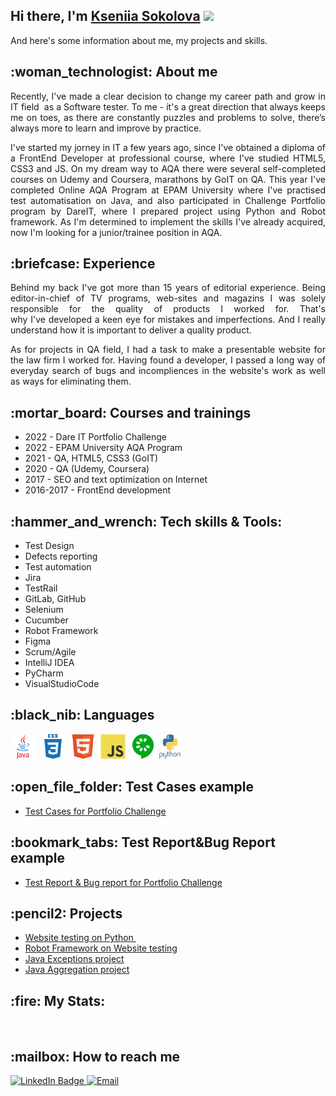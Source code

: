 <!-- <img src="https://github.com/SokolovaKsenia/Portfolio/blob/main/portfolio.jpg"/> -->

<h2 align="left">Hi there, I'm <a href="www.linkedin.com/in/kseniia-sokolova-ks">Kseniia Sokolova</a> 
<img src="https://github.com/SokolovaKsenia/challenge_portfolio_KS/blob/main/images/Hi.gif.crdownload" height="32"/></h2>
<p style="text-align: justify;"> And here's some information about me, my projects and skills. </p>
<h2> :woman_technologist: <strong>About me</strong></h2> 
<p style="text-align: justify;">Recently, I've made a clear decision to change my career path and grow&nbsp;in IT field &nbsp;as a Software tester. To me - it's a great direction that always keeps me on toes, as<strong>&nbsp;</strong>there are constantly puzzles and problems to solve, there&rsquo;s always more to learn and&nbsp;improve by practice.&nbsp;</p>
<p style="text-align: justify;">I've started my jorney in IT a few years ago, since&nbsp;I've obtained a diploma of a FrontEnd Developer at professional course, where I've studied HTML5, CSS3 and JS. On my dream way to AQA there were several self-completed courses on Udemy and Coursera, marathons by GoIT on QA. This year I've completed Online AQA Program at EPAM University where I've practised test automatisation on Java, and also participated in Challenge Portfolio program by DareIT, where I prepared project using Python and Robot framework. As I'm determined to implement the skills I've already acquired, now I'm looking for a junior/trainee position in AQA.</p>
<h2><strong> :briefcase: Experience</strong></h2>
<p style="text-align: justify;">Behind my&nbsp;back I've got&nbsp;more than 15 years of editorial experience. Being editor-in-chief of TV programs, web-sites and magazins I&nbsp;was solely responsible for the quality of products I worked for. That's why&nbsp;I've&nbsp;developed a keen eye for mistakes and imperfections. And I really understand how it is important to deliver a quality product.&nbsp;</p>
<p style="text-align: justify;">As for&nbsp;projects&nbsp;in QA&nbsp;field, I had a task to make a presentable website for the law firm I worked for. Having found a&nbsp;developer, I passed a long way of everyday&nbsp;search of bugs&nbsp;and incompliences in the website's work&nbsp;as well as ways for eliminating them.&nbsp;&nbsp;</p>
<h2 dir="auto">:mortar_board: Courses and trainings</h2>
<ul dir="ltr">
<li>2022 - Dare IT Portfolio Challenge</li>
<li>2022 - EPAM University AQA Program</li>
<li>2021 - QA, HTML5, CSS3 (GoIT)</li>
<li>2020 - QA (Udemy, Coursera)</li>
<li>2017 - SEO and text optimization on Internet</li>
<li>2016-2017 - FrontEnd development</li>
</ul>
<h2 dir="auto"> :hammer_and_wrench: Tech skills & Tools:</h2>
<ul dir="auto">
<li>Test Design</li>
<li>Defects reporting</li>
 <li>Test automation</li>
<li>Jira&nbsp;</li>
<li>TestRail</li>
<li>GitLab, GitHub</li>
  <li>Selenium</li>
<li>Cucumber</li>
  <li>Robot Framework</li>
 <li>Figma</li>
<li>Scrum/Agile</li>
<li>IntelliJ IDEA&nbsp;</li>
<li>PyCharm&nbsp;</li>
 <li>VisualStudioCode&nbsp;</li>
</ul>
<h2 dir="auto">:black_nib: Languages</h2>
<div>
  <img src="https://github.com/devicons/devicon/blob/master/icons/java/java-original-wordmark.svg" title="Java" alt="Java" width="40" height="40"/>&nbsp;
  <img src="https://github.com/devicons/devicon/blob/master/icons/css3/css3-plain-wordmark.svg"  title="CSS3" alt="CSS" width="40" height="40"/>&nbsp;
  <img src="https://github.com/devicons/devicon/blob/master/icons/html5/html5-original.svg" title="HTML5" alt="HTML" width="40" height="40"/>&nbsp;
  <img src="https://github.com/devicons/devicon/blob/master/icons/javascript/javascript-original.svg" title="JavaScript" alt="JavaScript" width="40" height="40"/>&nbsp;
  <img src="https://github.com/devicons/devicon/blob/master/icons/cucumber/cucumber-plain.svg" title="Cucumber" alt="Cucumber" width="40" height="40"/>
  <img src="https://github.com/devicons/devicon/blob/master/icons/python/python-original-wordmark.svg" alt="Python" width="40" height="40"/>
</div>

<h2 dir="auto">:open_file_folder: Test Cases&nbsp;example</h2>
<ul dir="ltr">
<li><a href="https://docs.google.com/spreadsheets/d/13PWoo2yq2Xsuy5uwPlnktIr4v3sDgXGm2qHrPb2Xpb0/edit?usp=sharing" target="_blank" rel="nofollow noopener">Test Cases for Portfolio Challenge</a></li>
</ul>
<h2 dir="auto">:bookmark_tabs: Test Report&amp;Bug Report example</h2>
<ul dir="ltr">
<li><a href="https://docs.google.com/spreadsheets/d/1fAnJU4tP9TDLdQYaXZq8Q1p3gd0N7qvWk36WRZBDBI4/edit?usp=sharing" target="_blank" rel="nofollow noopener">Test Report &amp; Bug report for Portfolio Challenge</a></li>
</ul>
<h2 dir="auto">:pencil2: Projects</h2>
<ul dir="auto">
<li><a href="https://github.com/SokolovaKsenia/Challenge_portfolio_pati" target="_blank" rel="noopener">Website testing on Python&nbsp;</a></li>
<li><a href="https://github.com/SokolovaKsenia/Ksu_robotframework" target="_blank" rel="noopener">Robot Framework on&nbsp;Website testing</a>&nbsp;</li>
<li><a href="https://github.com/SokolovaKsenia/Java-Exceptions" target="_blank" rel="noopener">Java Exceptions project</a>&nbsp;</li>
<li><a href="https://github.com/SokolovaKsenia/Java-Aggregation" target="_blank" rel="noopener">Java Aggregation project</a>&nbsp;</li>


</ul>
<h2 dir="auto">:fire: My Stats: </h2>
<img src="http://github-readme-streak-stats.herokuapp.com?user=SokolovaKsenia&theme=dark&background=000000" width="300" alt=""/>
<img src="https://github-readme-stats.vercel.app/api/top-langs/?username=SokolovaKsenia&layout=compact&theme=vision-friendly-dark" width="300" alt=""/>
<img src="https://komarev.com/ghpvc/?username=SokolovaKsenia&style=flat-square&color=blue" alt=""/>

<h2 dir="auto">:mailbox: How to reach me</h2>
<div id="badges">
  <a href="(https://www.linkedin.com/in/kseniia-sokolova-ks)">
    <img src="https://img.shields.io/badge/LinkedIn-blue?style=for-the-badge&logo=linkedin&logoColor=white" alt="LinkedIn Badge"/>
  </a>
<a href="mailto:ksenabox@gmail.com">
    <img src="https://img.shields.io/badge/Email-red?style=for-the-badge" alt="Email"/>
  </a>
  </div>
  &nbsp;
